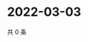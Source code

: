 # 2022-03-03

共 0 条

<!-- BEGIN WEIBO -->
<!-- 最后更新时间 Thu Mar 03 2022 14:01:42 GMT+0800 (China Standard Time) -->

<!-- END WEIBO -->
